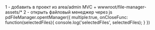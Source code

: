 1 - добавить в проект из area/admin MVC + wwwroot/file-manager-assets/*
2 - открыть файловый менеджер через js 
      pdFileManager.opentManager({
        multiple:true, 
        onCloseFunc: function(selectedFiles){
          console.log('selectedFiles', selectedFiles);
        }
      })
